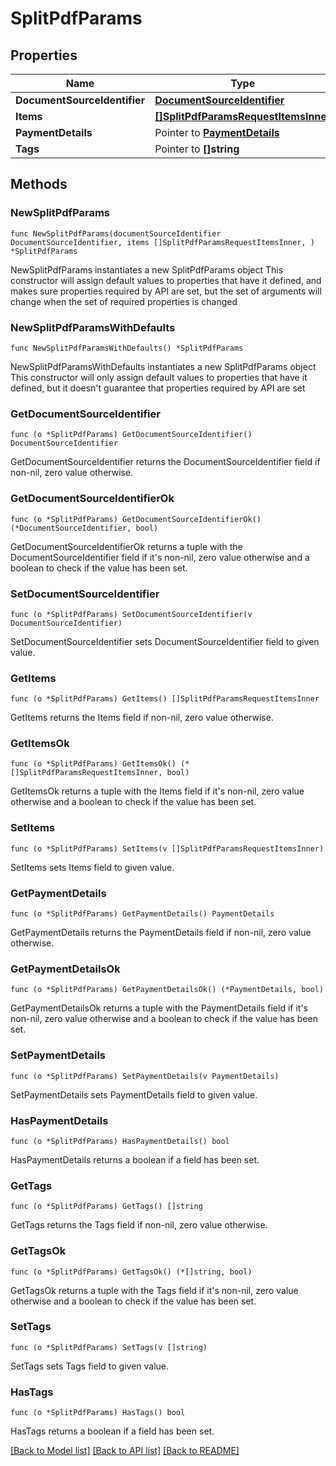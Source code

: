 # SplitPdfParams

## Properties

Name | Type | Description | Notes
------------ | ------------- | ------------- | -------------
**DocumentSourceIdentifier** | [**DocumentSourceIdentifier**](DocumentSourceIdentifier.md) |  | 
**Items** | [**[]SplitPdfParamsRequestItemsInner**](SplitPdfParamsRequestItemsInner.md) |  | 
**PaymentDetails** | Pointer to [**PaymentDetails**](PaymentDetails.md) |  | [optional] 
**Tags** | Pointer to **[]string** |  | [optional] 

## Methods

### NewSplitPdfParams

`func NewSplitPdfParams(documentSourceIdentifier DocumentSourceIdentifier, items []SplitPdfParamsRequestItemsInner, ) *SplitPdfParams`

NewSplitPdfParams instantiates a new SplitPdfParams object
This constructor will assign default values to properties that have it defined,
and makes sure properties required by API are set, but the set of arguments
will change when the set of required properties is changed

### NewSplitPdfParamsWithDefaults

`func NewSplitPdfParamsWithDefaults() *SplitPdfParams`

NewSplitPdfParamsWithDefaults instantiates a new SplitPdfParams object
This constructor will only assign default values to properties that have it defined,
but it doesn't guarantee that properties required by API are set

### GetDocumentSourceIdentifier

`func (o *SplitPdfParams) GetDocumentSourceIdentifier() DocumentSourceIdentifier`

GetDocumentSourceIdentifier returns the DocumentSourceIdentifier field if non-nil, zero value otherwise.

### GetDocumentSourceIdentifierOk

`func (o *SplitPdfParams) GetDocumentSourceIdentifierOk() (*DocumentSourceIdentifier, bool)`

GetDocumentSourceIdentifierOk returns a tuple with the DocumentSourceIdentifier field if it's non-nil, zero value otherwise
and a boolean to check if the value has been set.

### SetDocumentSourceIdentifier

`func (o *SplitPdfParams) SetDocumentSourceIdentifier(v DocumentSourceIdentifier)`

SetDocumentSourceIdentifier sets DocumentSourceIdentifier field to given value.


### GetItems

`func (o *SplitPdfParams) GetItems() []SplitPdfParamsRequestItemsInner`

GetItems returns the Items field if non-nil, zero value otherwise.

### GetItemsOk

`func (o *SplitPdfParams) GetItemsOk() (*[]SplitPdfParamsRequestItemsInner, bool)`

GetItemsOk returns a tuple with the Items field if it's non-nil, zero value otherwise
and a boolean to check if the value has been set.

### SetItems

`func (o *SplitPdfParams) SetItems(v []SplitPdfParamsRequestItemsInner)`

SetItems sets Items field to given value.


### GetPaymentDetails

`func (o *SplitPdfParams) GetPaymentDetails() PaymentDetails`

GetPaymentDetails returns the PaymentDetails field if non-nil, zero value otherwise.

### GetPaymentDetailsOk

`func (o *SplitPdfParams) GetPaymentDetailsOk() (*PaymentDetails, bool)`

GetPaymentDetailsOk returns a tuple with the PaymentDetails field if it's non-nil, zero value otherwise
and a boolean to check if the value has been set.

### SetPaymentDetails

`func (o *SplitPdfParams) SetPaymentDetails(v PaymentDetails)`

SetPaymentDetails sets PaymentDetails field to given value.

### HasPaymentDetails

`func (o *SplitPdfParams) HasPaymentDetails() bool`

HasPaymentDetails returns a boolean if a field has been set.

### GetTags

`func (o *SplitPdfParams) GetTags() []string`

GetTags returns the Tags field if non-nil, zero value otherwise.

### GetTagsOk

`func (o *SplitPdfParams) GetTagsOk() (*[]string, bool)`

GetTagsOk returns a tuple with the Tags field if it's non-nil, zero value otherwise
and a boolean to check if the value has been set.

### SetTags

`func (o *SplitPdfParams) SetTags(v []string)`

SetTags sets Tags field to given value.

### HasTags

`func (o *SplitPdfParams) HasTags() bool`

HasTags returns a boolean if a field has been set.


[[Back to Model list]](../README.md#documentation-for-models) [[Back to API list]](../README.md#documentation-for-api-endpoints) [[Back to README]](../README.md)


